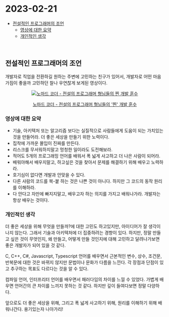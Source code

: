 # 2023-02-21

- [전설적인 프로그래머의 조언](#전설적인-프로그래머의-조언)
  - [영상에 대한 요약](#영상에-대한-요약)
  - [개인적인 생각](#개인적인-생각)

</br>

## 전설적인 프로그래머의 조언

개발자로 직업을 전환하길 원하는 주변에 고민하는 친구가 있어서, 개발자로 어떤 마음가짐이 좋을까 고민하던 찰나 우연찮게 보게된 영상이다.

<div align='center'>
  <a href='https://www.youtube.com/watch?v=ZGSJsaA3ma4' target='_blank'>
     <img src='http://img.youtube.com/vi/ZGSJsaA3ma4/0.jpg' alt='노마드 코더 - 전설의 프로그래머 형님들의 찐 개발 훈수' />
     <p>노마드 코더 - 전설의 프로그래머 형님들의 '찐' 개발 훈수</p>
  </a>
</div>

### 영상에 대한 요약

- 기술, 아키텍처 또는 알고리즘 보다는 실질적으로 사람들에게 도움이 되는 가치있는 것을 만들어라. 더 좋은 세상을 만들기 위한 노력이다.
- 집착에 가까운 몰입이 진짜를 만든다.
- 리스크를 무서워하지말고 멍청한 일이라도 도전해보라.
- 적어도 5개의 프로그래밍 언어를 배워서 폭 넓게 사고하고 더 나은 사람이 되어라.
- 배워야해서 배우지말고, 하고싶은 것을 찾아서 문제를 해결하기 위해 배우고 노력하라.
- 호기심이 없다면 개발과 안맞을 수 있다.
- 다른 사람의 코드를 복-붙 하는 것은 나쁜 것이 아니다. 하지만 그 코드의 동작 원리를 이해하라.
- 다 안다고 자만에 빠지지말고, 배우고자 하는 의지를 가지고 배워나가라. 개발자는 항상 배우는 것이다.

### 개인적인 생각

더 좋은 세상을 위해 무엇을 만들까?에 대한 고민도 하고있지만, 아이디어가 잘 생각이 나지 않는다. 그래서 기술과 아키텍처에 더 집중하려는 경향이 있다. 하지만, 정말 만들고 싶은 것이 무엇인지, 왜 만들고, 어떻게 만들 것인지에 대해 고민하고 달려나가보면 좋은 개발자가 되어 있을 것 같다.

C, C++, C#, Javascript, Typescript 언어를 배우면서 근본적인 변수, 상수, 조건문, 반복문에 대한 것은 바뀌지 않지만 문법이나 문화가 다름을 느낀다. 각 장점과 단점이 있고 추구하는 목표도 다르다는 것을 알 수 있다.

컴파일 언어, 인터프리터 언어를 배우면서 패러다임의 차이를 느낄 수 있었다. 가볍게 배우면 언어간의 큰 차이를 느끼지 못하는 것 같다. 하지만 깊이 들여다보면 정말 다양하다.

앞으로도 더 좋은 세상을 위해, 그리고 폭 넓게 사고하기 위해, 원리를 이해하기 위해 배워나간다. 용기있는자 나아가리!

